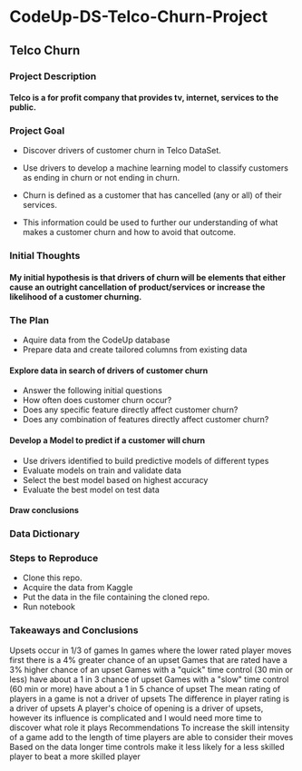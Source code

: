 # CodeUp-DS-Telco-Churn-Project

## Telco Churn ###

### Project Description

#### Telco is a for profit company that provides tv, internet, services to the public. 

### Project Goal
* Discover drivers of customer churn in Telco DataSet.

* Use drivers to develop a machine learning model to classify customers as ending in churn or not ending in churn.

* Churn is defined as a customer that has cancelled (any or all) of their services.

* This information could be used to further our understanding of what makes a customer churn and how to avoid that outcome.

### Initial Thoughts

#### My initial hypothesis is that drivers of churn will be elements that either cause an outright cancellation of product/services or increase the likelihood of a customer churning.

### The Plan
* Aquire data from the CodeUp database
* Prepare data and create tailored columns from existing data
#### Explore data in search of drivers of customer churn
* Answer the following initial questions
* How often does customer churn occur?
* Does any specific feature directly affect customer churn?
* Does any combination of features directly affect customer churn?
#### Develop a Model to predict if a customer will churn
* Use drivers identified to build predictive models of different types
* Evaluate models on train and validate data
* Select the best model based on highest accuracy
* Evaluate the best model on test data

#### Draw conclusions

### Data Dictionary

### Steps to Reproduce
* Clone this repo.
* Acquire the data from Kaggle
* Put the data in the file containing the cloned repo.
* Run notebook

### Takeaways and Conclusions
Upsets occur in 1/3 of games
In games where the lower rated player moves first there is a 4% greater chance of an upset
Games that are rated have a 3% higher chance of an upset
Games with a "quick" time control (30 min or less) have about a 1 in 3 chance of upset
Games with a "slow" time control (60 min or more) have about a 1 in 5 chance of upset
The mean rating of players in a game is not a driver of upsets
The difference in player rating is a driver of upsets
A player's choice of opening is a driver of upsets, however its influence is complicated and I would need more time to discover what role it plays
Recommendations
To increase the skill intensity of a game add to the length of time players are able to consider their moves
Based on the data longer time controls make it less likely for a less skilled player to beat a more skilled player